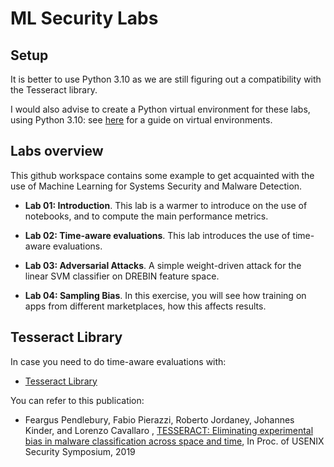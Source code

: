 # ML Security Labs

## Setup

It is better to use Python 3.10 as we are still figuring out a compatibility with the Tesseract library.

I would also advise to create a Python virtual environment for these labs, using Python 3.10: see [here](https://docs.python.org/3/library/venv.html) for a guide on virtual environments. 

## Labs overview

This github workspace contains some example to get acquainted with the use of Machine Learning for Systems Security and Malware Detection. 

* **Lab 01: Introduction**. This lab is a warmer to introduce on the use of notebooks, and to compute the main performance metrics. 

* **Lab 02: Time-aware evaluations**. This lab introduces the use of time-aware evaluations. 

* **Lab 03: Adversarial Attacks**. A simple weight-driven attack for the linear SVM classifier on DREBIN feature space.

* **Lab 04: Sampling Bias**. In this exercise, you will see how training on apps from different marketplaces, how this affects results.

## Tesseract Library

In case you need to do time-aware evaluations with: 

* [Tesseract Library](https://github.com/s2labres/tesseract-ml-release)

You can refer to this publication:

* Feargus Pendlebury, Fabio Pierazzi, Roberto Jordaney, Johannes Kinder, and Lorenzo Cavallaro , [TESSERACT: Eliminating experimental bias in malware classification across space and time](https://fabio.pierazzi.com/assets/pdf/tesseract.pdf), In Proc. of USENIX Security Symposium, 2019